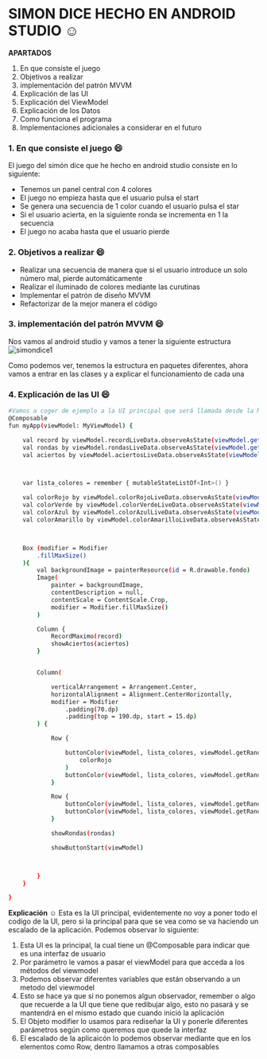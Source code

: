 # SIMON DICE HECHO EN ANDROID STUDIO :relaxed:
**APARTADOS**
1. En que consiste el juego
2. Objetivos a realizar
3. implementación del patrón MVVM
4. Explicación de las UI
5. Explicación del ViewModel
6. Explicación de los Datos
7. Como funciona el programa
8. Implementaciones adicionales a considerar en el futuro


### 1. En que consiste el juego :smile:
El juego del simón dice que he hecho en android studio consiste en lo siguiente:
- Tenemos un panel central con 4 colores
- El juego no empieza hasta que el usuario pulsa el start
- Se genera una secuencia de 1 color cuando el usuario pulsa el star
- Si el usuario acierta, en la siguiente ronda se incrementa en 1 la secuencia
- El juego no acaba hasta que el usuario pierde

### 2. Objetivos a realizar :smile:
- Realizar una secuencia de manera que si el usuario introduce un solo número mal, pierde automáticamente
- Realizar el iluminado de colores mediante las curutinas
- Implementar el patrón de diseño MVVM
- Refactorizar de la mejor manera el código

### 3. implementación del patrón MVVM :smile:
Nos vamos al android studio y vamos a tener la siguiente estructura
![simondice1](https://github.com/user-attachments/assets/72e4a5d1-c1ce-464e-9241-09e48cc68f11)

Como podemos ver, tenemos la estructura en paquetes diferentes, ahora vamos a entrar en las clases y a explicar el funcionamiento de cada una

### 4. Explicación de las UI :smile:
```bash
#Vamos a coger de ejemplo a la UI principal que será llamada desde la MainActivity
@Composable
fun myApp(viewModel: MyViewModel) {

    val record by viewModel.recordLiveData.observeAsState(viewModel.getRecord())
    val rondas by viewModel.rondasLiveData.observeAsState(viewModel.getRondas())
    val aciertos by viewModel.aciertosLiveData.observeAsState(viewModel.getAciertos())



    var lista_colores = remember { mutableStateListOf<Int>() }

    val colorRojo by viewModel.colorRojoLiveData.observeAsState(viewModel.getColorRed())
    val colorVerde by viewModel.colorVerdeLiveData.observeAsState(viewModel.getColorGreen())
    val colorAzul by viewModel.colorAzulLiveData.observeAsState(viewModel.getColorBlue())
    val colorAmarillo by viewModel.colorAmarilloLiveData.observeAsState(viewModel.getColorYellow())



    Box (modifier = Modifier
        .fillMaxSize()
    ){
        val backgroundImage = painterResource(id = R.drawable.fondo)
        Image(
            painter = backgroundImage,
            contentDescription = null,
            contentScale = ContentScale.Crop,
            modifier = Modifier.fillMaxSize()
        )

        Column {
            RecordMaximo(record)
            showAciertos(aciertos)
        }


        Column(

            verticalArrangement = Arrangement.Center,
            horizontalAlignment = Alignment.CenterHorizontally,
            modifier = Modifier
                .padding(70.dp)
                .padding(top = 190.dp, start = 15.dp)
        ) {

            Row {

                buttonColor(viewModel, lista_colores, viewModel.getRandom(), Colores.ROJO.valorColor,
                    colorRojo
                )
                buttonColor(viewModel, lista_colores, viewModel.getRandom(), Colores.VERDE.valorColor, colorVerde)
            }

            Row {
                buttonColor(viewModel, lista_colores, viewModel.getRandom(), Colores.AZUL.valorColor, colorAzul)
                buttonColor(viewModel, lista_colores, viewModel.getRandom(), Colores.AMARILLO.valorColor, colorAmarillo)
            }

            showRondas(rondas)

            showButtonStart(viewModel)



        }
    }

}
```

**Explicación** :relaxed:
Esta es la UI principal, evidentemente no voy a poner todo el codigo de la UI, pero si la principal para que se vea como se va haciendo un escalado de la aplicación.
Podemos observar lo siguiente:
1. Esta UI es la principal, la cual tiene un @Composable para indicar que es una interfaz de usuario
2. Por parámetro le vamos a pasar el viewModel para que acceda a los métodos del viewmodel
3. Podemos observar diferentes variables que están observando a un metodo del viewmodel
4. Esto se hace ya que si no ponemos algun observador, remember o algo que recuerde a la UI que tiene que redibujar algo, esto no pasará y se mantendrá en el mismo estado que cuando inició la aplicación
5. El Objeto modifier lo usamos para rediseñar la UI y ponerle diferentes parámetros según como queremos que quede la interfaz
6. El escalado de la aplicaicón lo podemos observar mediante que en los elementos como Row, dentro llamamos a otras composables


